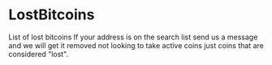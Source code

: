 # LostBitcoins
List of lost bitcoins 
If your address is on the search list send us a message and we will get it removed not looking to take active coins just coins that are considered "lost".

